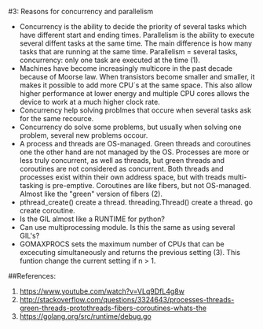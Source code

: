 #3: Reasons for concurrency and parallelism
* Concurrency is the ability to decide the priority of several tasks which have different start and ending times. Parallelism is the ability to execute several diffent tasks at the same time. The main difference is how many tasks that are running at the same time. Parallelism = several tasks, concurrency: only one task are executed at the time (1).
* Machines have become increasingly multicore in the past decade because of Moorse law. When transistors become smaller and smaller, it makes it possible to add more CPU´s at the same space. This also allow higher performance at lower energy and multiple CPU cores allows the device to work at a much higher clock rate.
* Concurrency help solving problmes that occure when several tasks ask for the same recource. 
* Concurrency do solve some problems, but usually when solving one problem, several new problems occour.
* A process and threads are OS-managed. Green threads and coroutines one the other hand are not managed by the OS. Processes are more or less truly concurrent, as well as threads, but green threads and coroutines are not considered as concurrent. Both threads and processes exist within their own address space, but with treads multi-tasking is pre-emptive. Coroutines are like fibers, but not OS-managed. Almost like the "green" version of fibers (2).
* pthread_create() create a thread. threading.Thread() create a thread. go create coroutine. 
* Is the GIL almost like a RUNTIME for python? 
* Can use multiprocessing module. Is this the same as using several GIL's? 
* GOMAXPROCS sets the maximum number of CPUs that can be excecuting simultaneously and returns the previous setting (3). This funtion change the current setting if n > 1. 

##References:
1. https://www.youtube.com/watch?v=VLq9DfL4g8w
2. http://stackoverflow.com/questions/3324643/processes-threads-green-threads-protothreads-fibers-coroutines-whats-the
3. https://golang.org/src/runtime/debug.go